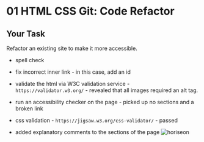 # 01 HTML CSS Git: Code Refactor

## Your Task

Refactor an existing site to make it more accessible. 

- spell check

- fix incorrect inner link - in this case, add an id

- validate the html via W3C validation service - `https://validator.w3.org/` - revealed that all images required an alt tag.

- run an accessibility checker on the page - picked up no sections and a broken link

- css validation - `https://jigsaw.w3.org/css-validator/` - passed

- added explanatory comments to the sections of the page
![horiseon](https://github.com/stephdavid/horiseon/assets/22025452/ed794965-8097-4b58-8f7c-3cfc391cb3c9)

